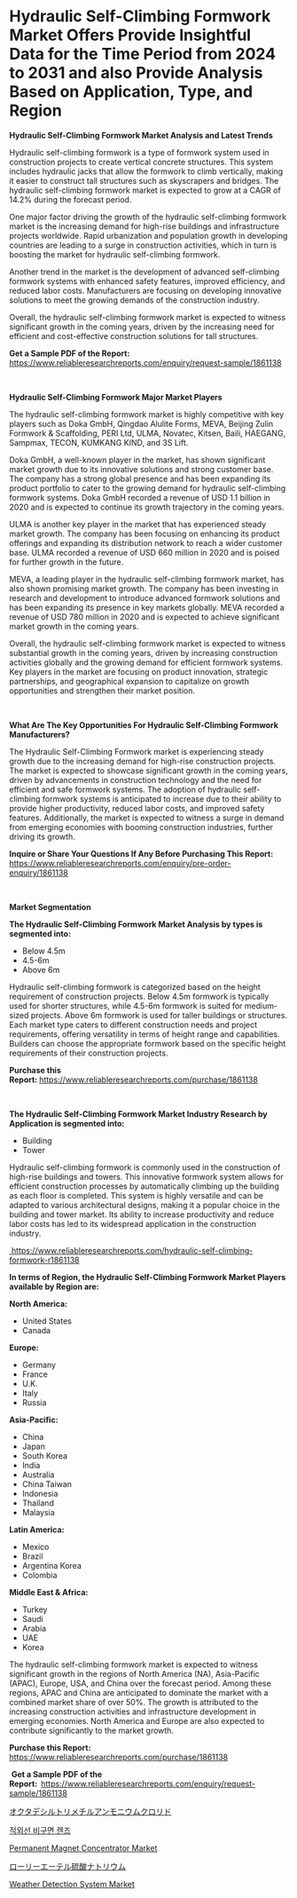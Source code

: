 <p><h1>Hydraulic Self-Climbing Formwork Market Offers Provide Insightful Data for the Time Period from 2024 to 2031 and also Provide Analysis Based on Application, Type, and Region</h1></p><p><strong>Hydraulic Self-Climbing Formwork Market Analysis and Latest Trends</strong></p>
<p><p>Hydraulic self-climbing formwork is a type of formwork system used in construction projects to create vertical concrete structures. This system includes hydraulic jacks that allow the formwork to climb vertically, making it easier to construct tall structures such as skyscrapers and bridges. The hydraulic self-climbing formwork market is expected to grow at a CAGR of 14.2% during the forecast period.</p><p>One major factor driving the growth of the hydraulic self-climbing formwork market is the increasing demand for high-rise buildings and infrastructure projects worldwide. Rapid urbanization and population growth in developing countries are leading to a surge in construction activities, which in turn is boosting the market for hydraulic self-climbing formwork.</p><p>Another trend in the market is the development of advanced self-climbing formwork systems with enhanced safety features, improved efficiency, and reduced labor costs. Manufacturers are focusing on developing innovative solutions to meet the growing demands of the construction industry.</p><p>Overall, the hydraulic self-climbing formwork market is expected to witness significant growth in the coming years, driven by the increasing need for efficient and cost-effective construction solutions for tall structures.</p></p>
<p><strong>Get a Sample PDF of the Report:&nbsp;</strong> <a href="https://www.reliableresearchreports.com/enquiry/request-sample/1861138">https://www.reliableresearchreports.com/enquiry/request-sample/1861138</a></p>
<p>&nbsp;</p>
<p><strong>Hydraulic Self-Climbing Formwork Major Market Players</strong></p>
<p><p>The hydraulic self-climbing formwork market is highly competitive with key players such as Doka GmbH, Qingdao Alulite Forms, MEVA, Beijing Zulin Formwork & Scaffolding, PERI Ltd, ULMA, Novatec, Kitsen, Baili, HAEGANG, Sampmax, TECON, KUMKANG KIND, and 3S Lift. </p><p>Doka GmbH, a well-known player in the market, has shown significant market growth due to its innovative solutions and strong customer base. The company has a strong global presence and has been expanding its product portfolio to cater to the growing demand for hydraulic self-climbing formwork systems. Doka GmbH recorded a revenue of USD 1.1 billion in 2020 and is expected to continue its growth trajectory in the coming years.</p><p>ULMA is another key player in the market that has experienced steady market growth. The company has been focusing on enhancing its product offerings and expanding its distribution network to reach a wider customer base. ULMA recorded a revenue of USD 660 million in 2020 and is poised for further growth in the future.</p><p>MEVA, a leading player in the hydraulic self-climbing formwork market, has also shown promising market growth. The company has been investing in research and development to introduce advanced formwork solutions and has been expanding its presence in key markets globally. MEVA recorded a revenue of USD 780 million in 2020 and is expected to achieve significant market growth in the coming years.</p><p>Overall, the hydraulic self-climbing formwork market is expected to witness substantial growth in the coming years, driven by increasing construction activities globally and the growing demand for efficient formwork systems. Key players in the market are focusing on product innovation, strategic partnerships, and geographical expansion to capitalize on growth opportunities and strengthen their market position.</p></p>
<p>&nbsp;</p>
<p><strong>What Are The Key Opportunities For Hydraulic Self-Climbing Formwork Manufacturers?</strong></p>
<p><p>The Hydraulic Self-Climbing Formwork market is experiencing steady growth due to the increasing demand for high-rise construction projects. The market is expected to showcase significant growth in the coming years, driven by advancements in construction technology and the need for efficient and safe formwork systems. The adoption of hydraulic self-climbing formwork systems is anticipated to increase due to their ability to provide higher productivity, reduced labor costs, and improved safety features. Additionally, the market is expected to witness a surge in demand from emerging economies with booming construction industries, further driving its growth.</p></p>
<p><strong>Inquire or Share Your Questions If Any Before Purchasing This Report:</strong> <a href="https://www.reliableresearchreports.com/enquiry/pre-order-enquiry/1861138">https://www.reliableresearchreports.com/enquiry/pre-order-enquiry/1861138</a></p>
<p>&nbsp;</p>
<p><strong>Market Segmentation</strong></p>
<p><strong>The Hydraulic Self-Climbing Formwork Market Analysis by types is segmented into:</strong></p>
<p><ul><li>Below 4.5m</li><li>4.5-6m</li><li>Above 6m</li></ul></p>
<p><p>Hydraulic self-climbing formwork is categorized based on the height requirement of construction projects. Below 4.5m formwork is typically used for shorter structures, while 4.5-6m formwork is suited for medium-sized projects. Above 6m formwork is used for taller buildings or structures. Each market type caters to different construction needs and project requirements, offering versatility in terms of height range and capabilities. Builders can choose the appropriate formwork based on the specific height requirements of their construction projects.</p></p>
<p><strong>Purchase this Report:&nbsp;</strong><a href="https://www.reliableresearchreports.com/purchase/1861138">https://www.reliableresearchreports.com/purchase/1861138</a></p>
<p>&nbsp;</p>
<p><strong>The Hydraulic Self-Climbing Formwork Market Industry Research by Application is segmented into:</strong></p>
<p><ul><li>Building</li><li>Tower</li></ul></p>
<p><p>Hydraulic self-climbing formwork is commonly used in the construction of high-rise buildings and towers. This innovative formwork system allows for efficient construction processes by automatically climbing up the building as each floor is completed. This system is highly versatile and can be adapted to various architectural designs, making it a popular choice in the building and tower market. Its ability to increase productivity and reduce labor costs has led to its widespread application in the construction industry.</p></p>
<p><a href="https://www.reliableresearchreports.com/hydraulic-self-climbing-formwork-r1861138">&nbsp;https://www.reliableresearchreports.com/hydraulic-self-climbing-formwork-r1861138</a></p>
<p><strong>In terms of Region, the Hydraulic Self-Climbing Formwork Market Players available by Region are:</strong></p>
<p>
    <p> <strong> North America: </strong>
        <ul>
            <li>United States</li>
            <li>Canada</li>
        </ul>
        </p> 
    <p> <strong> Europe: </strong>
        <ul>
            <li>Germany</li>
            <li>France</li>
            <li>U.K.</li>
            <li>Italy</li>
            <li>Russia</li>
        </ul>
        </p> 
    <p> <strong> Asia-Pacific: </strong>
        <ul>
            <li>China</li>
            <li>Japan</li>
            <li>South Korea</li>
            <li>India</li>
            <li>Australia</li>
            <li>China Taiwan</li>
            <li>Indonesia</li>
            <li>Thailand</li>
            <li>Malaysia</li>
        </ul>
        </p> 
    <p> <strong> Latin America: </strong>
        <ul>
            <li>Mexico</li>
            <li>Brazil</li>
            <li>Argentina Korea</li>
            <li>Colombia</li>
        </ul>
        </p> 
    <p> <strong> Middle East & Africa: </strong>
        <ul>
            <li>Turkey</li>
            <li>Saudi</li>
            <li>Arabia</li>
            <li>UAE</li>
            <li>Korea</li>
        </ul>
    </p>
    </p>
<p><p>The hydraulic self-climbing formwork market is expected to witness significant growth in the regions of North America (NA), Asia-Pacific (APAC), Europe, USA, and China over the forecast period. Among these regions, APAC and China are anticipated to dominate the market with a combined market share of over 50%. The growth is attributed to the increasing construction activities and infrastructure development in emerging economies. North America and Europe are also expected to contribute significantly to the market growth.</p></p>
<p><strong>Purchase this Report: </strong><a href="https://www.reliableresearchreports.com/purchase/1861138">https://www.reliableresearchreports.com/purchase/1861138</a></p>
<p>&nbsp;<strong>Get a Sample PDF of the Report:&nbsp;&nbsp;</strong><a href="https://www.reliableresearchreports.com/enquiry/request-sample/1861138">https://www.reliableresearchreports.com/enquiry/request-sample/1861138</a></p>
<p><strong></strong></p>
<p><p><a href="https://github.com/ReganWisoky2023/Market-Research-Report-List-1/blob/main/512893543105.md">オクタデシルトリメチルアンモニウムクロリド</a></p><p><a href="https://github.com/vsr06p4p49/Market-Research-Report-List-1/blob/main/474465139713.md">적외선 비구면 렌즈</a></p><p><a href="https://github.com/beatblasta/Market-Research-Report-List-3/blob/main/permanent-magnet-concentrator-market.md">Permanent Magnet Concentrator Market</a></p><p><a href="https://github.com/cbigkbh02719/Market-Research-Report-List-1/blob/main/855603743104.md">ローリーエーテル硫酸ナトリウム</a></p><p><a href="https://github.com/angelajermaine/Market-Research-Report-List-3/blob/main/weather-detection-system-market.md">Weather Detection System Market</a></p></p>